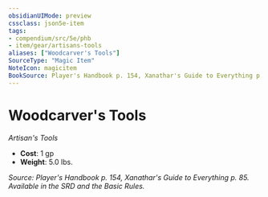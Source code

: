 ```yaml
---
obsidianUIMode: preview
cssclass: json5e-item
tags:
- compendium/src/5e/phb
- item/gear/artisans-tools
aliases: ["Woodcarver's Tools"]
SourceType: "Magic Item"
NoteIcon: magicitem
BookSource: Player's Handbook p. 154, Xanathar's Guide to Everything p. 85. Available in the SRD and the Basic Rules.
---
```

# Woodcarver's Tools
*Artisan's Tools*  

- **Cost**: 1 gp
- **Weight**: 5.0 lbs.

*Source: Player's Handbook p. 154, Xanathar's Guide to Everything p. 85. Available in the SRD and the Basic Rules.*